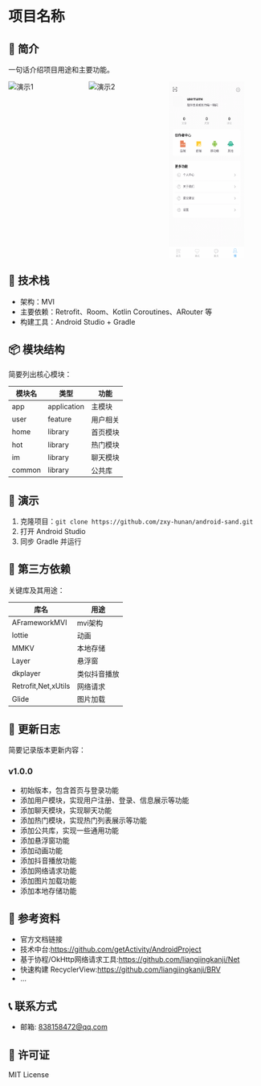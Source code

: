 # 项目名称

## 📌 简介
一句话介绍项目用途和主要功能。

[//]: # (![演示]&#40;doc/images/zn1.gif&#41;)
<div style="display:flex; gap: 10px;">
  <img src="doc/images/zn1.gif" width="150" height="350" alt="演示1" />
  <img src="doc/images/zn2.gif" width="150" height="350" alt="演示2" />
  <img src="doc/images/zn3.gif" width="150" height="350" alt="演示3" />
</div>

## 🧩 技术栈
- 架构：MVI
- 主要依赖：Retrofit、Room、Kotlin Coroutines、ARouter 等
- 构建工具：Android Studio + Gradle

## 📦 模块结构
简要列出核心模块：

| 模块名 | 类型 | 功能   |
|--------|------|------|
| app | application | 主模块  |
| user | feature | 用户相关 |
| home | library | 首页模块 |
| hot | library | 热门模块 |
| im | library | 聊天模块 |
| common | library | 公共库  |

## 🚀 演示
1. 克隆项目：`git clone https://github.com/zxy-hunan/android-sand.git`
2. 打开 Android Studio
3. 同步 Gradle 并运行

## 📎 第三方依赖
关键库及其用途：

| 库名                  | 用途     |
|---------------------|--------|
| AFrameworkMVI       | mvi架构  |
| lottie              | 动画     |
| MMKV                | 本地存储   |
| Layer               | 悬浮窗    |
| dkplayer            | 类似抖音播放 |
| Retrofit,Net,xUtils | 网络请求   |
| Glide               | 图片加载   |

## 📜 更新日志
简要记录版本更新内容：

### v1.0.0
- 初始版本，包含首页与登录功能
- 添加用户模块，实现用户注册、登录、信息展示等功能
- 添加聊天模块，实现聊天功能
- 添加热门模块，实现热门列表展示等功能
- 添加公共库，实现一些通用功能
- 添加悬浮窗功能
- 添加动画功能
- 添加抖音播放功能
- 添加网络请求功能
- 添加图片加载功能
- 添加本地存储功能

## 📎 参考资料
- 官方文档链接
- 技术中台:https://github.com/getActivity/AndroidProject
- 基于协程/OkHttp网络请求工具:https://github.com/liangjingkanji/Net
- 快速构建 RecyclerView:https://github.com/liangjingkanji/BRV
- ...

## 📞 联系方式
- 邮箱: 838158472@qq.com

## 🔐 许可证
MIT License
